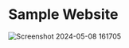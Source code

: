 # Sample Website
![Screenshot 2024-05-08 161705](https://github.com/Vijay18003/921321244034/assets/158248736/9ef7f320-da63-41e9-b6ac-04c8928052f0)

